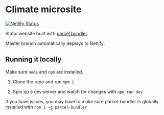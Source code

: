 # Climate microsite

[![Netlify Status](https://api.netlify.com/api/v1/badges/69b912eb-73c3-41dd-a7db-8354ccc79ae1/deploy-status)](https://app.netlify.com/sites/zealous-lichterman-6b4cc1/deploys)

Static website built with [parcel bundler](https://parceljs.org/).

Master branch automatically deploys to Netlify.

## Running it locally

Make sure `node` and `npm` are installed.

1. Clone the repo and run `npm i`

2. Spin up a dev server and watch for changes with `npm run dev`

If you have issues, you may have to make sure parcel-bundler is globally installed with `npm i -g parcel-bundler`